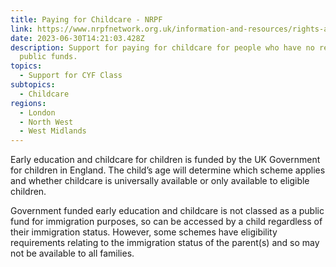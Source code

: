 ```yaml
---
title: Paying for Childcare - NRPF
link: https://www.nrpfnetwork.org.uk/information-and-resources/rights-and-entitlements/services-for-children-and-families/early-education-and-childcare
date: 2023-06-30T14:21:03.428Z
description: Support for paying for childcare for people who have no recourse to
  public funds.
topics:
  - Support for CYF Class
subtopics:
  - Childcare
regions:
  - London
  - North West
  - West Midlands
---
```


Early education and childcare for children is funded by the UK Government for children in England. The child’s age will determine which scheme applies and whether childcare is universally available or only available to eligible children.

Government funded early education and childcare is not classed as a public fund for immigration purposes, so can be accessed by a child regardless of their immigration status. However, some schemes have eligibility requirements relating to the immigration status of the parent(s) and so may not be available to all families.
